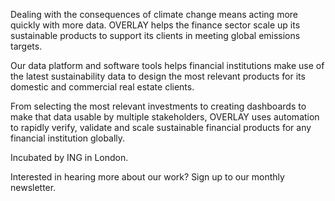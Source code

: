 Dealing with the consequences of climate change means acting more quickly with more data. 
OVERLAY helps the finance sector scale up its sustainable products to support its clients in meeting global emissions targets.

Our data platform and software tools helps financial institutions make use of the latest sustainability data to design the most relevant products for its domestic and commercial real estate clients. 

From selecting the most relevant investments to creating dashboards to make that data usable by multiple stakeholders, OVERLAY uses automation to rapidly verify, validate and scale sustainable financial products for any financial institution globally. 

Incubated by ING in London. 

Interested in hearing more about our work? Sign up to our monthly newsletter. 